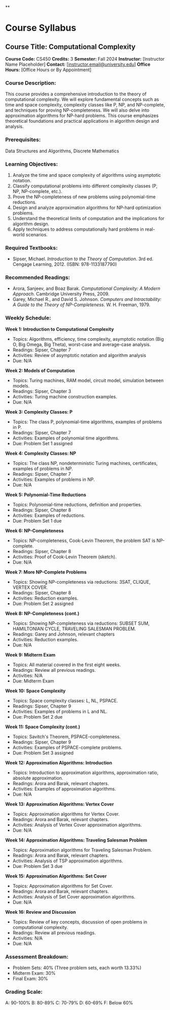 **
# Course Syllabus
## Course Title: Computational Complexity
**Course Code:** CS450
**Credits:** 3
**Semester:** Fall 2024
**Instructor:** [Instructor Name Placeholder]
**Contact:** [instructor.email@university.edu]
**Office Hours:** [Office Hours or By Appointment]

### Course Description:
This course provides a comprehensive introduction to the theory of computational complexity. We will explore fundamental concepts such as time and space complexity, complexity classes like P, NP, and NP-complete, and techniques for proving NP-completeness. We will also delve into approximation algorithms for NP-hard problems. This course emphasizes theoretical foundations and practical applications in algorithm design and analysis.

### Prerequisites:
Data Structures and Algorithms, Discrete Mathematics

### Learning Objectives:
1.  Analyze the time and space complexity of algorithms using asymptotic notation.
2.  Classify computational problems into different complexity classes (P, NP, NP-complete, etc.).
3.  Prove the NP-completeness of new problems using polynomial-time reductions.
4.  Design and analyze approximation algorithms for NP-hard optimization problems.
5.  Understand the theoretical limits of computation and the implications for algorithm design.
6.  Apply techniques to address computationally hard problems in real-world scenarios.

### Required Textbooks:
- Sipser, Michael. *Introduction to the Theory of Computation*. 3rd ed. Cengage Learning, 2012. (ISBN: 978-1133187790)

### Recommended Readings:
- Arora, Sanjeev, and Boaz Barak. *Computational Complexity: A Modern Approach*. Cambridge University Press, 2009.
- Garey, Michael R., and David S. Johnson. *Computers and Intractability: A Guide to the Theory of NP-Completeness*. W. H. Freeman, 1979.

### Weekly Schedule:
**Week 1: Introduction to Computational Complexity**
- Topics: Algorithms, efficiency, time complexity, asymptotic notation (Big O, Big Omega, Big Theta), worst-case and average-case analysis.
- Readings: Sipser, Chapter 7
- Activities: Review of asymptotic notation and algorithm analysis
- Due: N/A

**Week 2: Models of Computation**
- Topics: Turing machines, RAM model, circuit model, simulation between models.
- Readings: Sipser, Chapter 3
- Activities: Turing machine construction examples.
- Due: N/A

**Week 3: Complexity Classes: P**
- Topics: The class P, polynomial-time algorithms, examples of problems in P.
- Readings: Sipser, Chapter 7
- Activities: Examples of polynomial time algorithms.
- Due: Problem Set 1 assigned

**Week 4: Complexity Classes: NP**
- Topics: The class NP, nondeterministic Turing machines, certificates, examples of problems in NP.
- Readings: Sipser, Chapter 7
- Activities: Examples of problems in NP.
- Due: N/A

**Week 5: Polynomial-Time Reductions**
- Topics: Polynomial-time reductions, definition and properties.
- Readings: Sipser, Chapter 8
- Activities: Examples of reductions.
- Due: Problem Set 1 due

**Week 6: NP-Completeness**
- Topics: NP-completeness, Cook-Levin Theorem, the problem SAT is NP-complete.
- Readings: Sipser, Chapter 8
- Activities: Proof of Cook-Levin Theorem (sketch).
- Due: N/A

**Week 7: More NP-Complete Problems**
- Topics: Showing NP-completeness via reductions: 3SAT, CLIQUE, VERTEX COVER.
- Readings: Sipser, Chapter 8
- Activities: Reduction examples.
- Due: Problem Set 2 assigned

**Week 8: NP-Completeness (cont.)**
- Topics: Showing NP-completeness via reductions: SUBSET SUM, HAMILTONIAN CYCLE, TRAVELING SALESMAN PROBLEM.
- Readings: Garey and Johnson, relevant chapters
- Activities: Reduction examples.
- Due: N/A

**Week 9: Midterm Exam**
- Topics: All material covered in the first eight weeks.
- Readings: Review all previous readings.
- Activities: N/A
- Due: Midterm Exam

**Week 10: Space Complexity**
- Topics: Space complexity classes: L, NL, PSPACE.
- Readings: Sipser, Chapter 9
- Activities: Examples of problems in L and NL.
- Due: Problem Set 2 due

**Week 11: Space Complexity (cont.)**
- Topics: Savitch's Theorem, PSPACE-completeness.
- Readings: Sipser, Chapter 9
- Activities: Examples of PSPACE-complete problems.
- Due: Problem Set 3 assigned

**Week 12: Approximation Algorithms: Introduction**
- Topics: Introduction to approximation algorithms, approximation ratio, absolute approximation.
- Readings: Arora and Barak, relevant chapters.
- Activities: Examples of approximation algorithms.
- Due: N/A

**Week 13: Approximation Algorithms: Vertex Cover**
- Topics: Approximation algorithms for Vertex Cover.
- Readings: Arora and Barak, relevant chapters.
- Activities: Analysis of Vertex Cover approximation algorithms.
- Due: N/A

**Week 14: Approximation Algorithms: Traveling Salesman Problem**
- Topics: Approximation algorithms for Traveling Salesman Problem.
- Readings: Arora and Barak, relevant chapters.
- Activities: Analysis of TSP approximation algorithms.
- Due: Problem Set 3 due

**Week 15: Approximation Algorithms: Set Cover**
- Topics: Approximation algorithms for Set Cover.
- Readings: Arora and Barak, relevant chapters.
- Activities: Analysis of Set Cover approximation algorithms.
- Due: N/A

**Week 16: Review and Discussion**
- Topics: Review of key concepts, discussion of open problems in computational complexity.
- Readings: Review all previous readings.
- Activities: N/A
- Due: N/A

### Assessment Breakdown:
*   Problem Sets: 40% (Three problem sets, each worth 13.33%)
*   Midterm Exam: 30%
*   Final Exam: 30%

### Grading Scale:
A: 90-100%
B: 80-89%
C: 70-79%
D: 60-69%
F: Below 60%